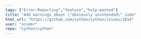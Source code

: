 ```yaml
---
tags: ["Error-Reporting","feature","help-wanted"]
title: "Add warnings about \"obviously unintended\" code"
html_url: "https://github.com/cython/cython/issues/2814"
user: "scoder"
repo: "cython/cython"
---
```


